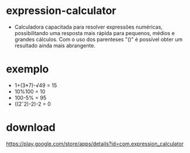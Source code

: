 # expression-calculator

- Calculadora capacitada para resolver expressões numéricas, possibilitando uma resposta mais rápida para pequenos, médios e grandes cálculos. Com o uso dos parenteses "()" é possível obter um resultado ainda mais abrangente.

# exemplo

- 1+(3*7)-√49 = 15
- 10%100 = 10
- 100-5% = 95
- ((2ˆ2)-2)-2 = 0

# download

https://play.google.com/store/apps/details?id=com.expression_calculator
